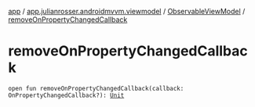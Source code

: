 [app](../../index.md) / [app.julianrosser.androidmvvm.viewmodel](../index.md) / [ObservableViewModel](index.md) / [removeOnPropertyChangedCallback](./remove-on-property-changed-callback.md)

# removeOnPropertyChangedCallback

`open fun removeOnPropertyChangedCallback(callback: OnPropertyChangedCallback?): `[`Unit`](https://kotlinlang.org/api/latest/jvm/stdlib/kotlin/-unit/index.html)